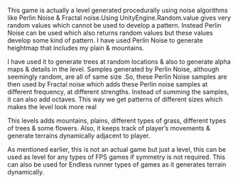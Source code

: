 

This game is actually a level generated procedurally using noise algorithms like Perlin Noise & Fractal noise.Using UnityEngine.Random.value gives very random values which cannot be used to develop a pattern. Instead Perlin Noise can be used which also returns random values but these values develop some kind of pattern. I have used Perlin Noise to generate heightmap that includes my plain & mountains. 

I have used it to generate trees at random locations & also to generate alpha maps & details in the level. Samples generated by Perlin Noise, although seemingly random, are all of same size .So, these Perlin Noise samples are then used by Fractal noise which adds these Perlin noise samples at different frequency, at different strengths. Instead of summing the samples, it can also add octaves. This way we get patterns of different sizes which makes the level look more real

This levels adds mountains, plains, different types of grass, different types of trees & some flowers. Also, it keeps track of player’s movements & generate terrains dynamically adjacent to player. 

As mentioned earlier, this is not an actual  game but just a level, this can be used as level for any types of FPS games if symmetry is not required. This can also be used for Endless runner types of games as it generates terrain dynamically.
